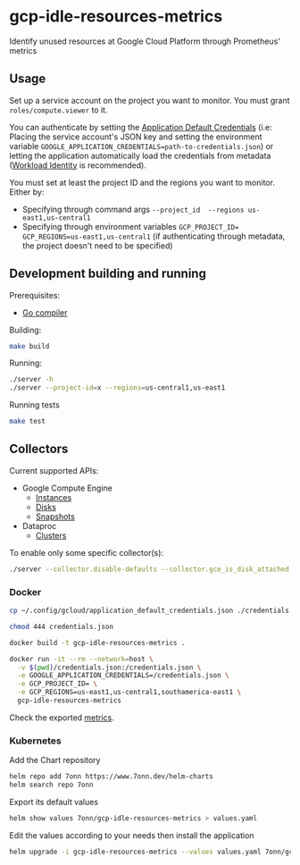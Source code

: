 # gcp-idle-resources-metrics
Identify unused resources at Google Cloud Platform through Prometheus' metrics


## Usage

Set up a service account on the project you want to monitor. You must grant `roles/compute.viewer` to it.

You can authenticate by setting the [Application Default Credentials](https://developers.google.com/accounts/docs/application-default-credentials) (i.e: Placing the service account's JSON key and setting the environment variable `GOOGLE_APPLICATION_CREDENTIALS=path-to-credentials.json`) or letting the application automatically load the credentials from metadata ([Workload Identity](https://cloud.google.com/kubernetes-engine/docs/how-to/workload-identity) is recommended).

You must set at least the project ID and the regions you want to monitor. Either by: 
- Specifying through command args `--project_id  --regions us-east1,us-central1`  
- Specifying through environment variables `GCP_PROJECT_ID= GCP_REGIONS=us-east1,us-central1` (if authenticating through metadata, the project doesn't need to be specified)


## Development building and running
Prerequisites:
* [Go compiler](https://golang.org/dl/)

Building:
```bash
make build
```

Running:
```bash
./server -h
./server --project-id=x --regions=us-central1,us-east1
```

Running tests
```bash
make test
```
## Collectors

Current supported APIs:
- Google Compute Engine
  - [Instances](https://console.cloud.google.com/compute/instances)
  - [Disks](https://console.cloud.google.com/compute/disks)
  - [Snapshots](https://console.cloud.google.com/compute/snapshots)
- Dataproc
  - [Clusters](https://console.cloud.google.com/dataproc/clusters)

To enable only some specific collector(s):
```bash
./server --collector.disable-defaults --collector.gce_is_disk_attached --collector.gce_is_old_snapshot
```


### Docker
```bash
cp ~/.config/gcloud/application_default_credentials.json ./credentials.json

chmod 444 credentials.json

docker build -t gcp-idle-resources-metrics . 

docker run -it --rm --network=host \
  -v $(pwd)/credentials.json:/credentials.json \
  -e GOOGLE_APPLICATION_CREDENTIALS=/credentials.json \
  -e GCP_PROJECT_ID= \
  -e GCP_REGIONS=us-east1,us-central1,southamerica-east1 \
  gcp-idle-resources-metrics
```
Check the exported [metrics](http://localhost:5000/metrics).


### Kubernetes
Add the Chart repository
```bash
helm repo add 7onn https://www.7onn.dev/helm-charts
helm search repo 7onn
```

Export its default values
```bash
helm show values 7onn/gcp-idle-resources-metrics > values.yaml
```

Edit the values according to your needs then install the application
```bash
helm upgrade -i gcp-idle-resources-metrics --values values.yaml 7onn/gcp-idle-resources-metrics
```
